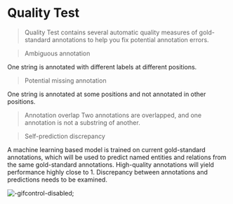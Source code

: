 # Quality Test

> Quality Test contains several automatic quality measures of gold-standard annotations to help you fix potential annotation errors.

> Ambiguous annotation

One string is annotated with different labels at different positions.

<!-- [demo video](https://youtu.be/xxxxx':include :type=iframe width=100% height=400px') -->

> Potential missing annotation

One string is annotated at some positions and not annotated in other positions.

<!-- [demo video](https://youtu.be/xxxxx':include :type=iframe width=100% height=400px') -->


> Annotation overlap
Two annotations are overlapped, and one annotation is not a substring of another.

<!-- [demo video](https://youtu.be/xxxxx':include :type=iframe width=100% height=400px') -->


> Self-prediction discrepancy

A machine learning based model is trained on current gold-standard annotations, which will be used to predict named entities and relations from the same gold-standard annotations. High-quality annotations will yield performance highly close to 1. Discrepancy between annotations and predictions needs to be examined.

![](../_gif/self-test.gif "-gifcontrol-disabled;")

